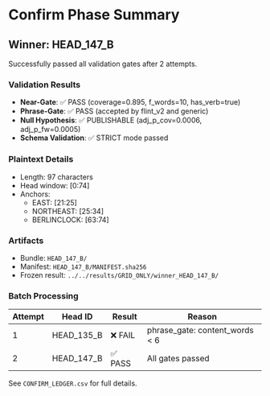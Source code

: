 # Confirm Phase Summary

## Winner: HEAD_147_B

Successfully passed all validation gates after 2 attempts.

### Validation Results

- **Near-Gate**: ✅ PASS (coverage=0.895, f_words=10, has_verb=true)
- **Phrase-Gate**: ✅ PASS (accepted by flint_v2 and generic)
- **Null Hypothesis**: ✅ PUBLISHABLE (adj_p_cov=0.0006, adj_p_fw=0.0005)
- **Schema Validation**: ✅ STRICT mode passed

### Plaintext Details

- Length: 97 characters
- Head window: [0:74]
- Anchors:
  - EAST: [21:25]
  - NORTHEAST: [25:34]
  - BERLINCLOCK: [63:74]

### Artifacts

- Bundle: `HEAD_147_B/`
- Manifest: `HEAD_147_B/MANIFEST.sha256`
- Frozen result: `../../results/GRID_ONLY/winner_HEAD_147_B/`

### Batch Processing

| Attempt | Head ID | Result | Reason |
|---------|---------|--------|--------|
| 1 | HEAD_135_B | ❌ FAIL | phrase_gate: content_words < 6 |
| 2 | HEAD_147_B | ✅ PASS | All gates passed |

See `CONFIRM_LEDGER.csv` for full details.
